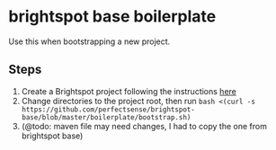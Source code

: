 brightspot base boilerplate
===========================

Use this when bootstrapping a new project.

Steps
-----

1.	Create a Brightspot project following the instructions [here](http://www.brightspot.com/docs/2.4/get-started/installation#development-installation)
2.	Change directories to the project root, then run `bash <(curl -s https://github.com/perfectsense/brightspot-base/blob/master/boilerplate/bootstrap.sh)`
3.	(@todo: maven file may need changes, I had to copy the one from brightspot base)